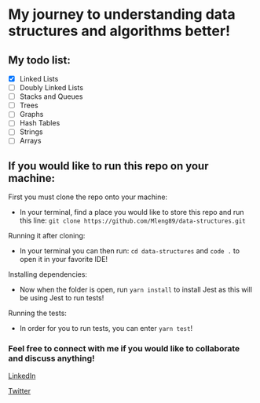 # My journey to understanding data structures and algorithms better!

## My todo list:

- [x] Linked Lists
- [ ] Doubly Linked Lists
- [ ] Stacks and Queues
- [ ] Trees
- [ ] Graphs
- [ ] Hash Tables
- [ ] Strings
- [ ] Arrays

## If you would like to run this repo on your machine:

First you must clone the repo onto your machine:

- In your terminal, find a place you would like to store this repo and run this line: `git clone https://github.com/Mleng89/data-structures.git`

Running it after cloning:
- In your terminal you can then run: `cd data-structures` and `code .` to open it in your favorite IDE!

Installing dependencies:
- Now when the folder is open, run `yarn install` to install Jest as this will be using Jest to run tests!

Running the tests:
- In order for you to run tests, you can enter `yarn test`!

### Feel free to connect with me if you would like to collaborate and discuss anything!

[LinkedIn](https://www.linkedin.com/in/matthew-leng/)

[Twitter](https://twitter.com/matthewleng)
